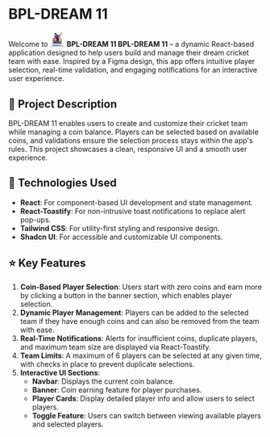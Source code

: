 # BPL-DREAM 11

Welcome to **<img width="30px" src="src/assets/logo.png"/> BPL-DREAM 11 BPL-DREAM 11** – a dynamic React-based application designed to help users build and manage their dream cricket team with ease. Inspired by a Figma design, this app offers intuitive player selection, real-time validation, and engaging notifications for an interactive user experience.

## 📜 Project Description

BPL-DREAM 11 enables users to create and customize their cricket team while managing a coin balance. Players can be selected based on available coins, and validations ensure the selection process stays within the app's rules. This project showcases a clean, responsive UI and a smooth user experience.

## 🚀 Technologies Used

- **React**: For component-based UI development and state management.
- **React-Toastify**: For non-intrusive toast notifications to replace alert pop-ups.
- **Tailwind CSS**: For utility-first styling and responsive design.
- **Shadcn UI**: For accessible and customizable UI components.

## ⭐ Key Features

1. **Coin-Based Player Selection**: Users start with zero coins and earn more by clicking a button in the banner section, which enables player selection.
2. **Dynamic Player Management**: Players can be added to the selected team if they have enough coins and can also be removed from the team with ease.
3. **Real-Time Notifications**: Alerts for insufficient coins, duplicate players, and maximum team size are displayed via React-Toastify.
4. **Team Limits**: A maximum of 6 players can be selected at any given time, with checks in place to prevent duplicate selections.
5. **Interactive UI Sections**:
   - **Navbar**: Displays the current coin balance.
   - **Banner**: Coin earning feature for player purchases.
   - **Player Cards**: Display detailed player info and allow users to select players.
   - **Toggle Feature**: Users can switch between viewing available players and selected players.
